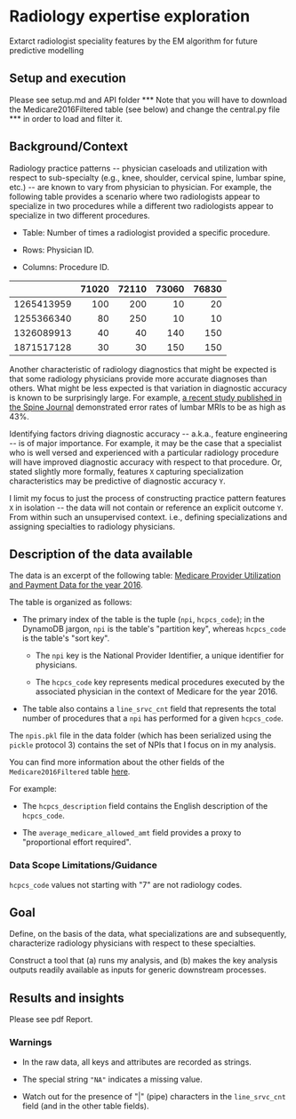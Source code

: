 # Radiology expertise exploration 
Extarct radiologist speciality features by the EM algorithm for future predictive modelling

## Setup and execution
Please see setup.md and API folder
*** Note that you will have to download the Medicare2016Filtered table (see below) and change the central.py file 
*** in order to load and filter it.


## Background/Context

Radiology practice patterns -- physician caseloads and utilization with
respect to sub-specialty (e.g., knee, shoulder, cervical spine, lumbar spine,
etc.) -- are known to vary from physician to physician.
For example, the following table provides a scenario where two
radiologists appear to specialize in two procedures while a different two
radiologists appear to specialize in two different procedures.

- Table: Number of times a radiologist provided a specific procedure.

- Rows: Physician ID.

- Columns: Procedure ID.

|          |71020|72110|73060|76830|
|----------|----:|----:|----:|----:|
|1265413959| 100 | 200 |  10 |  20 |
|1255366340|  80 | 250 |  10 |  10 |
|1326089913|  40 |  40 | 140 | 150 |
|1871517128|  30 |  30 | 150 | 150 |

Another characteristic of radiology diagnostics that might be expected is that
some radiology physicians provide more accurate diagnoses than others.
What might be less expected is that variation in diagnostic accuracy is known
to be surprisingly large.
For example,
[a recent study published in the Spine Journal](http://www.thespinejournalonline.com/article/S1529-9430(16)31093-2/pdf)
demonstrated error rates of lumbar MRIs to be as high as 43%.

Identifying factors driving diagnostic accuracy -- a.k.a., feature
engineering -- is of  major importance.  For example, it
may be the case that a specialist who is well versed and experienced
with a particular radiology procedure will have improved diagnostic
accuracy with respect to that procedure.  Or, stated slightly more
formally, features `X` capturing specialization characteristics may
be predictive of diagnostic accuracy `Y`.

I limit my focus to just the process of
constructing practice pattern features `X` in isolation -- the data
will not contain or reference an explicit outcome `Y`.
From within such an unsupervised context. i.e., defining specializations and assigning
specialties to radiology physicians.

## Description of the data available

The data is an excerpt of the following table:
[Medicare Provider Utilization and Payment Data for the year 2016](https://data.cms.gov/use-agreement?id=utc4-f9xp&name=Medicare%20Provider%20Utilization%20and%20Payment%20Data:%20Physician%20and%20Other%20Supplier%20PUF%20CY2016).

The table is organized as follows:

- The primary index of the table is the tuple (`npi`, `hcpcs_code`); in the
  DynamoDB jargon, `npi` is the table's "partition key", whereas `hcpcs_code`
  is the table's "sort key".

  - The `npi` key is the National Provider Identifier, a unique identifier
    for physicians.

  - The `hcpcs_code` key represents medical procedures executed by the
    associated physician in the context of Medicare for the year 2016.

- The table also contains a `line_srvc_cnt` field that represents the total
  number of procedures that a `npi` has performed for a given `hcpcs_code`.

The `npis.pkl` file in the data folder (which has been serialized
using the `pickle` protocol 3) contains the set of NPIs that I  focus
on in my analysis.

You can find more information about the other fields of the
`Medicare2016Filtered` table
[here](https://data.cms.gov/use-agreement?id=utc4-f9xp&name=Medicare%20Provider%20Utilization%20and%20Payment%20Data:%20Physician%20and%20Other%20Supplier%20PUF%20CY2016).

For example:

- The `hcpcs_description` field contains the English description of the
  `hcpcs_code`.

- The `average_medicare_allowed_amt` field provides a proxy to
  "proportional effort required".

### Data Scope Limitations/Guidance

 `hcpcs_code` values not starting with "7" are not radiology
  codes.


## Goal

Define, on the basis of the data, what specializations are and subsequently,
characterize radiology physicians with respect to these specialties.


Construct a tool that
(a) runs my analysis, and (b) makes the key analysis outputs readily
available as inputs for generic downstream processes.

## Results and insights

Please see pdf Report.


### Warnings

- In the raw data, all keys and attributes are recorded
  as strings.

- The special string `"NA"` indicates a missing value.

- Watch out for the presence of "|" (pipe) characters in the `line_srvc_cnt`
  field (and in the other table fields).




